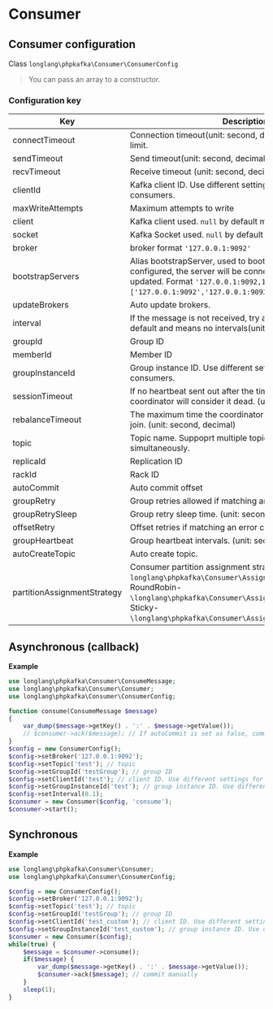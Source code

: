# Consumer

## Consumer configuration

Class `longlang\phpkafka\Consumer\ConsumerConfig`

> You can pass an array to a constructor.

### Configuration key

| Key | Description | Default |
| - | - | - |
| connectTimeout | Connection timeout(unit: second, decimal). `-1` means no limit. | `-1` |
| sendTimeout | Send timeout(unit: second, decimal). `-1` means no limit. | `-1` |
| recvTimeout | Receive timeout (unit: second, decimal). `-1` means no limit. | `-1` |
| clientId | Kafka client ID. Use different settings for different consumers. | `null` |
| maxWriteAttempts | Maximum attempts to write | `3` |
| client | Kafka client used. `null` by default means auto recognition. | `null` |
| socket | Kafka Socket used. `null` by default means auto recognition. | `null` |
| broker | broker format `'127.0.0.1:9092'` | `null` |
| bootstrapServers | Alias bootstrapServer, used to boot the server. If configured, the server will be connected and brokers updated. Format `'127.0.0.1:9092,127.0.0.1:9093'` or `['127.0.0.1:9092','127.0.0.1:9093']`. | `null` |
| updateBrokers | Auto update brokers. | `true` |
| interval | If the message is not received, try again internals. `0` is default and means no intervals(unit: second, decimal). | `0` |
| groupId | Group ID | `null` |
| memberId | Member ID | `null` |
| groupInstanceId | Group instance ID. Use different settings for different consumers. | `null` |
| sessionTimeout | If no heartbeat sent out after the timeout, the group coordinator will consider it dead. (unit: second, decimal) | `60` |
| rebalanceTimeout | The maximum time the coordinator waits for consumers to join. (unit: second, decimal) | `60` |
| topic | Topic name. Suppoprt multiple topics consumed simultaneously. | `null` |
| replicaId | Replication ID | `-1` |
| rackId | Rack ID | `''` |
| autoCommit | Auto commit offset | `true` |
| groupRetry | Group retries allowed if matching an error code. | `5` |
| groupRetrySleep | Group retry sleep time. (unit: second) | `1` |
| offsetRetry | Offset retries if matching an error code. | `5` |
| groupHeartbeat | Group heartbeat intervals. (unit: second) | `3` |
| autoCreateTopic | Auto create topic. | `true` |
| partitionAssignmentStrategy | Consumer partition assignment strategy. Optional: Range-`longlang\phpkafka\Consumer\Assignor\RangeAssignor`, RoundRobin-`\longlang\phpkafka\Consumer\Assignor\RoundRobinAssignor`, Sticky-`\longlang\phpkafka\Consumer\Assignor\StickyAssignor`. |

## Asynchronous (callback)

**Example**

```php
use longlang\phpkafka\Consumer\ConsumeMessage;
use longlang\phpkafka\Consumer\Consumer;
use longlang\phpkafka\Consumer\ConsumerConfig;

function consume(ConsumeMessage $message)
{
    var_dump($message->getKey() . ':' . $message->getValue());
    // $consumer->ack($message); // If autoCommit is set as false, commit manually.
}
$config = new ConsumerConfig();
$config->setBroker('127.0.0.1:9092');
$config->setTopic('test'); // topic
$config->setGroupId('testGroup'); // group ID
$config->setClientId('test'); // client ID. Use different settings for different consumers.
$config->setGroupInstanceId('test'); // group instance ID. Use different settings for different consumers.
$config->setInterval(0.1);
$consumer = new Consumer($config, 'consume');
$consumer->start();
```

## Synchronous

**Example**

```php
use longlang\phpkafka\Consumer\Consumer;
use longlang\phpkafka\Consumer\ConsumerConfig;

$config = new ConsumerConfig();
$config->setBroker('127.0.0.1:9092');
$config->setTopic('test'); // topic
$config->setGroupId('testGroup'); // group ID
$config->setClientId('test_custom'); // client ID. Use different settings for different consumers.
$config->setGroupInstanceId('test_custom'); // group instance ID. Use different settings for different consumers.
$consumer = new Consumer($config);
while(true) {
    $message = $consumer->consume();
    if($message) {
        var_dump($message->getKey() . ':' . $message->getValue());
        $consumer->ack($message); // commit manually
    }
    sleep(1);
}
```
